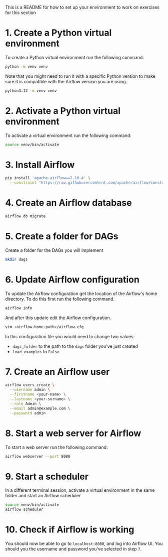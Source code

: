 
This is a README for how to set up your environment to work on exercises for this section

# 1. Create a Python virtual environment

To create a Python virtual environment run the following command:

```sh
python -m venv venv
```

Note that you might need to run it with a specific Python version to make sure it is compatible with the Airflow version you are using.

```sh
python3.12 -m venv venv
```

# 2. Activate a Python virtual environment

To activate a virtual environment run the following command:

```sh
source venv/bin/activate
```

# 3. Install Airflow


```sh
pip install 'apache-airflow==2.10.4' \
  --constraint "https://raw.githubusercontent.com/apache/airflow/constraints-2.10.4/constraints-3.12.txt"
```

# 4. Create an Airflow database


```sh
airflow db migrate
```

# 5. Create a folder for DAGs

Create a folder for the DAGs you will implement

```sh
mkdir dags
```

# 6. Update Airflow configuration

To update the Airflow configuration get the location of the Airflow's home directory. To do this first run the following command.

```sh
airflow info
```

And after this update edit the Airflow configuration.

```sh
vim <airflow-home-path>/airflow.cfg
```

In this configuration file you would need to change two values:

* `dags_folder` to the path to the `dags` folder you've just created
* `load_examples` to `False`


# 7. Create an Airflow user

```sh
airflow users create \
  --username admin \
  --firstname <your-name> \
  --lastname <your-surname> \
  --role Admin \
  --email admin@example.com \
  --password admin
```


# 8. Start a web server for Airflow

To start a web server run the following command:

```sh
airflow webserver --port 8080
```

# 9. Start a scheduler

In a different terminal session, activate a virtual environment in the same folder and start an Airflow scheduler

```sh
source venv/bin/activate
airflow scheduler
```

# 10. Check if Airflow is working

You should now be able to go to `localhost:8080`, and log into Airflow UI. You should you the username and password you've selected in step `7`.
